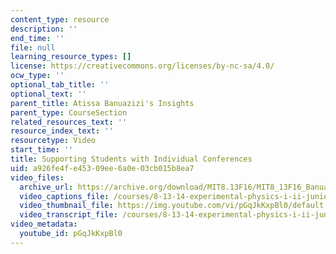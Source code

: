 ```yaml
---
content_type: resource
description: ''
end_time: ''
file: null
learning_resource_types: []
license: https://creativecommons.org/licenses/by-nc-sa/4.0/
ocw_type: ''
optional_tab_title: ''
optional_text: ''
parent_title: Atissa Banuazizi's Insights
parent_type: CourseSection
related_resources_text: ''
resource_index_text: ''
resourcetype: Video
start_time: ''
title: Supporting Students with Individual Conferences
uid: a926fe4f-e453-09ee-6a0e-03cb015b8ea7
video_files:
  archive_url: https://archive.org/download/MIT8.13F16/MIT8_13F16_Banuazizi_Supporting_Students_300k.mp4
  video_captions_file: /courses/8-13-14-experimental-physics-i-ii-junior-lab-fall-2016-spring-2017/d24d8f5d76bf51308fb9f633181a1673_pGqJkKxpBl0.vtt
  video_thumbnail_file: https://img.youtube.com/vi/pGqJkKxpBl0/default.jpg
  video_transcript_file: /courses/8-13-14-experimental-physics-i-ii-junior-lab-fall-2016-spring-2017/cc0010f4e935e61d03014a000215a5e0_pGqJkKxpBl0.pdf
video_metadata:
  youtube_id: pGqJkKxpBl0
---
```


